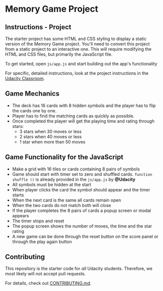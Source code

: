 # Memory Game Project

## Instructions - Project

The starter project has some HTML and CSS styling to display a static version of the Memory Game project. You'll need to convert this project from a static project to an interactive one. This will require modifying the HTML and CSS files, but primarily the JavaScript file.

To get started, open `js/app.js` and start building out the app's functionality

For specific, detailed instructions, look at the project instructions in the [Udacity Classroom](https://classroom.udacity.com/me).

## Game Mechanics

* The deck has 16 cards with 8 hidden symbols and the player has to flip the cards one by one.
* Player has to find the matching cards as quickly as possible.
* Once completed the player will get the playing time and rating through stars:
  - 3 stars when 30 moves or less
  - 2 stars when 40 moves or less
  - 1 star when more than 50 moves
  
## Game Functionality for the JavaScript

* Make a grid with 16 tiles or cards containing 8 pairs of symbols
* Game should start with timer set to zero and shuffled cards.  `function shuffle ()` is already provided in the `js/app.js` by **@Udacity**
* All symbols must be hidden at the start
* When player clicks the card the symbol should appear and the timer starts
* When the next card is the same all cards remain open
* When the two cards do not match both will close
* If the player completes the 8 pairs of cards a popup screen or modal appears
* The timer stops and reset
* The popup screen shows the number of moves, the time and the star rating
* A new game can be done through the reset button on the score panel or through the play again button

## Contributing

This repository is the starter code for _all_ Udacity students. Therefore, we most likely will not accept pull requests.

For details, check out [CONTRIBUTING.md](CONTRIBUTING.md).
